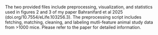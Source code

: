The two provided files include preprocessing, visualization, and statistics used in figures 2 and 3 of my paper Bahranifard et al 2025 (doi.org/10.7554/eLife.103256.3). The preprocessing script includes fetching, matching, cleaning, and labeling mutli-feature animal study data from >1000 mice. Please refer to the paper for detailed information.

